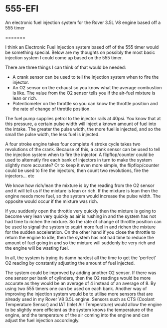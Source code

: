555-EFI
=======

An electronic fuel injection system for the Rover 3.5L V8 engine based off a 555 timer

=======

I think an Electronic Fuel Injection system based off of the 555 timer would be something special. Below are my thoughts on possibly the most basic injection system I could come up based on the 555 timer.

There are three things I can think of that would be needed:

- A crank sensor can be used to tell the injection system when to fire the injector.
- An O2 sensor on the exhaust so you know what the average combustion is like. The value from the O2 sensor tells you if the air-fuel mixture is lean or rich.
- Potentiometer on the throttle so you can know the throttle position and the rate of change of throttle position.

The fuel pump supplies petrol to the injector rails at 40psi. You know that at this pressure, a certain pulse width will inject a known amount of fuel into the intake. The greater the pulse width, the more fuel is injected, and so the small the pulse width, the less fuel is injected.

A four stroke engine takes four  complete 4 stroke cycle takes two revolutions of the crank. Because of this, a crank sensor can be used to tell the injection system when to fire the injector. A flipflop/counter could be used to alternatly fire each bank of injectors in turn to make the system slightly more accurate? Or to keep it even more simple, the flipflop/counter could be used to fire the injectors, then count two revolutions, fire the injectors... etc

We know how rich/lean the mixture is by the reading from the O2 sensor and it will tell us if the mixture is lean or rich. If the mixture is lean then the engine needs more fuel, so the system would increase the pulse width. The opposite would occur if the mixture was rich.

If you suddenly open the throttle very quickly then the mixture is going to become very lean very quickly as air is rushing in and the system has not had time to richen the mixture. So the rate of change of throttle position can be used to signal the system to squirt more fuel in and richen the mixture for the sudden acceleration. On the other hand if you close the throttle to return the engine to idle, then the system has not had time to reduce the amount of fuel going in and so the mixture will suddenly be very rich and the engine will be wasting fuel.

In all, the system is trying its damn hardest all the time to get the 'perfect' O2 reading by constantly adjusting the amount of fuel injected.

The system could be improved by adding another O2 sensor. If there was one sensor per bank of cylinders, then the O2 readings would be more accurate as they would be an average of 4 instead of an average of 8. By using two 555 timers one can be used on each bank. Another way of improving the injection system would be to utilise more sensors that are already used in my Rover V8 3.5L engine. Sensors such as CTS (Coolant Temperature Sensor) and IAT (Inlet Air Temperature) would allow the engine to be slightly more efficient as the system knows the temperature of the engine, and the temperature of the air coming into the engine and can adjust the fuel injection accordingly.
